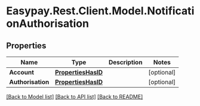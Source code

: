 # Easypay.Rest.Client.Model.NotificationAuthorisation

## Properties

Name | Type | Description | Notes
------------ | ------------- | ------------- | -------------
**Account** | [**PropertiesHasID**](PropertiesHasID.md) |  | [optional] 
**Authorisation** | [**PropertiesHasID**](PropertiesHasID.md) |  | [optional] 

[[Back to Model list]](../README.md#documentation-for-models) [[Back to API list]](../README.md#documentation-for-api-endpoints) [[Back to README]](../README.md)

